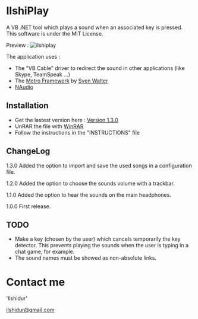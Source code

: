 IlshiPlay
=========

A VB .NET tool which plays a sound when an associated key is pressed. This software is under the MIT License.

Preview :
![ilshiplay](https://cloud.githubusercontent.com/assets/6564012/5492606/14002bfc-86e3-11e4-87a7-0623d43f1f68.jpg)

The application uses :
- The "VB Cable" driver to redirect the sound in other applications (like Skype, TeamSpeak ...)
- The [Metro Framework](https://github.com/viperneo/winforms-modernui) by [Sven Walter](https://github.com/viperneo)
- [NAudio](http://naudio.codeplex.com/)

Installation
---------

- Get the lastest version here : [Version 1.3.0](https://github.com/Ilshidur/IlshiPlay/releases/latest)
- UnRAR the file with [WinRAR](http://www.win-rar.com/start.html?&L=10)
- Follow the instructions in the "INSTRUCTIONS" file

ChangeLog
---------

1.3.0
Added the option to import and save the used songs in a configuration file.

1.2.0
Added the option to choose the sounds volume with a trackbar.

1.1.0
Added the option to hear the sounds on the main headphones.

1.0.0
First release.

TODO
---------

- Make a key (chosen by the user) which cancels temporarily the key detector. This prevents playing the sounds when the user is typing in a chat game, for example.
- The sound names must be showed as non-absolute links.

Contact me
===========

'Ilshidur'

ilshidur@gmail.com